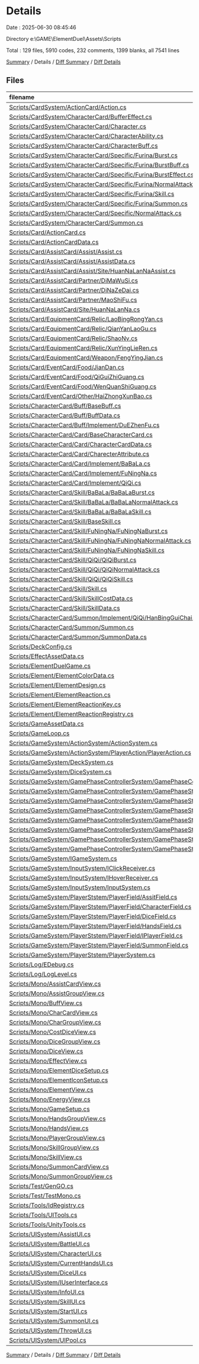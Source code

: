 # Details

Date : 2025-06-30 08:45:46

Directory e:\\GAME\\ElementDuel\\Assets\\Scripts

Total : 129 files,  5910 codes, 232 comments, 1399 blanks, all 7541 lines

[Summary](results.md) / Details / [Diff Summary](diff.md) / [Diff Details](diff-details.md)

## Files
| filename | language | code | comment | blank | total |
| :--- | :--- | ---: | ---: | ---: | ---: |
| [Scripts/CardSystem/ActionCard/Action.cs](/Scripts/CardSystem/ActionCard/Action.cs) | C# | 88 | 6 | 45 | 139 |
| [Scripts/CardSystem/CharacterCard/BufferEffect.cs](/Scripts/CardSystem/CharacterCard/BufferEffect.cs) | C# | 34 | 8 | 13 | 55 |
| [Scripts/CardSystem/CharacterCard/Character.cs](/Scripts/CardSystem/CharacterCard/Character.cs) | C# | 117 | 0 | 45 | 162 |
| [Scripts/CardSystem/CharacterCard/CharacterAbility.cs](/Scripts/CardSystem/CharacterCard/CharacterAbility.cs) | C# | 138 | 2 | 48 | 188 |
| [Scripts/CardSystem/CharacterCard/CharacterBuff.cs](/Scripts/CardSystem/CharacterCard/CharacterBuff.cs) | C# | 87 | 1 | 28 | 116 |
| [Scripts/CardSystem/CharacterCard/Specific/Furina/Burst.cs](/Scripts/CardSystem/CharacterCard/Specific/Furina/Burst.cs) | C# | 19 | 4 | 5 | 28 |
| [Scripts/CardSystem/CharacterCard/Specific/Furina/BurstBuff.cs](/Scripts/CardSystem/CharacterCard/Specific/Furina/BurstBuff.cs) | C# | 27 | 0 | 5 | 32 |
| [Scripts/CardSystem/CharacterCard/Specific/Furina/BurstEffect.cs](/Scripts/CardSystem/CharacterCard/Specific/Furina/BurstEffect.cs) | C# | 15 | 0 | 2 | 17 |
| [Scripts/CardSystem/CharacterCard/Specific/Furina/NormalAttack.cs](/Scripts/CardSystem/CharacterCard/Specific/Furina/NormalAttack.cs) | C# | 19 | 2 | 3 | 24 |
| [Scripts/CardSystem/CharacterCard/Specific/Furina/Skill.cs](/Scripts/CardSystem/CharacterCard/Specific/Furina/Skill.cs) | C# | 11 | 0 | 1 | 12 |
| [Scripts/CardSystem/CharacterCard/Specific/Furina/Summon.cs](/Scripts/CardSystem/CharacterCard/Specific/Furina/Summon.cs) | C# | 36 | 4 | 10 | 50 |
| [Scripts/CardSystem/CharacterCard/Specific/NormalAttack.cs](/Scripts/CardSystem/CharacterCard/Specific/NormalAttack.cs) | C# | 9 | 0 | 1 | 10 |
| [Scripts/CardSystem/CharacterCard/Summon.cs](/Scripts/CardSystem/CharacterCard/Summon.cs) | C# | 92 | 0 | 37 | 129 |
| [Scripts/Card/ActionCard.cs](/Scripts/Card/ActionCard.cs) | C# | 14 | 0 | 3 | 17 |
| [Scripts/Card/ActionCardData.cs](/Scripts/Card/ActionCardData.cs) | C# | 30 | 0 | 5 | 35 |
| [Scripts/Card/AssistCard/Assist/Assist.cs](/Scripts/Card/AssistCard/Assist/Assist.cs) | C# | 11 | 7 | 6 | 24 |
| [Scripts/Card/AssistCard/Assist/AssistData.cs](/Scripts/Card/AssistCard/Assist/AssistData.cs) | C# | 8 | 1 | 2 | 11 |
| [Scripts/Card/AssistCard/Assist/Site/HuanNaLanNaAssist.cs](/Scripts/Card/AssistCard/Assist/Site/HuanNaLanNaAssist.cs) | C# | 50 | 4 | 8 | 62 |
| [Scripts/Card/AssistCard/Partner/DiMaWuSi.cs](/Scripts/Card/AssistCard/Partner/DiMaWuSi.cs) | C# | 10 | 0 | 2 | 12 |
| [Scripts/Card/AssistCard/Partner/DiNaZeDai.cs](/Scripts/Card/AssistCard/Partner/DiNaZeDai.cs) | C# | 10 | 0 | 2 | 12 |
| [Scripts/Card/AssistCard/Partner/MaoShiFu.cs](/Scripts/Card/AssistCard/Partner/MaoShiFu.cs) | C# | 10 | 0 | 2 | 12 |
| [Scripts/Card/AssistCard/Site/HuanNaLanNa.cs](/Scripts/Card/AssistCard/Site/HuanNaLanNa.cs) | C# | 13 | 3 | 4 | 20 |
| [Scripts/Card/EquipmentCard/Relic/LaoBingRongYan.cs](/Scripts/Card/EquipmentCard/Relic/LaoBingRongYan.cs) | C# | 10 | 0 | 2 | 12 |
| [Scripts/Card/EquipmentCard/Relic/QianYanLaoGu.cs](/Scripts/Card/EquipmentCard/Relic/QianYanLaoGu.cs) | C# | 10 | 0 | 2 | 12 |
| [Scripts/Card/EquipmentCard/Relic/ShaoNv.cs](/Scripts/Card/EquipmentCard/Relic/ShaoNv.cs) | C# | 10 | 0 | 2 | 12 |
| [Scripts/Card/EquipmentCard/Relic/XunYingLieRen.cs](/Scripts/Card/EquipmentCard/Relic/XunYingLieRen.cs) | C# | 10 | 0 | 2 | 12 |
| [Scripts/Card/EquipmentCard/Weapon/FengYingJian.cs](/Scripts/Card/EquipmentCard/Weapon/FengYingJian.cs) | C# | 10 | 0 | 2 | 12 |
| [Scripts/Card/EventCard/Food/JianDan.cs](/Scripts/Card/EventCard/Food/JianDan.cs) | C# | 10 | 0 | 2 | 12 |
| [Scripts/Card/EventCard/Food/QiGuiZhiGuang.cs](/Scripts/Card/EventCard/Food/QiGuiZhiGuang.cs) | C# | 10 | 0 | 2 | 12 |
| [Scripts/Card/EventCard/Food/WenQuanShiGuang.cs](/Scripts/Card/EventCard/Food/WenQuanShiGuang.cs) | C# | 10 | 0 | 2 | 12 |
| [Scripts/Card/EventCard/Other/HaiZhongXunBao.cs](/Scripts/Card/EventCard/Other/HaiZhongXunBao.cs) | C# | 10 | 0 | 2 | 12 |
| [Scripts/CharacterCard/Buff/BaseBuff.cs](/Scripts/CharacterCard/Buff/BaseBuff.cs) | C# | 16 | 16 | 3 | 35 |
| [Scripts/CharacterCard/Buff/BuffData.cs](/Scripts/CharacterCard/Buff/BuffData.cs) | C# | 19 | 0 | 5 | 24 |
| [Scripts/CharacterCard/Buff/Implement/DuEZhenFu.cs](/Scripts/CharacterCard/Buff/Implement/DuEZhenFu.cs) | C# | 38 | 3 | 9 | 50 |
| [Scripts/CharacterCard/Card/BaseCharacterCard.cs](/Scripts/CharacterCard/Card/BaseCharacterCard.cs) | C# | 236 | 1 | 39 | 276 |
| [Scripts/CharacterCard/Card/CharacterCardData.cs](/Scripts/CharacterCard/Card/CharacterCardData.cs) | C# | 19 | 0 | 3 | 22 |
| [Scripts/CharacterCard/Card/CharecterAttribute.cs](/Scripts/CharacterCard/Card/CharecterAttribute.cs) | C# | 11 | 0 | 2 | 13 |
| [Scripts/CharacterCard/Card/Implement/BaBaLa.cs](/Scripts/CharacterCard/Card/Implement/BaBaLa.cs) | C# | 26 | 1 | 10 | 37 |
| [Scripts/CharacterCard/Card/Implement/FuNingNa.cs](/Scripts/CharacterCard/Card/Implement/FuNingNa.cs) | C# | 26 | 1 | 11 | 38 |
| [Scripts/CharacterCard/Card/Implement/QiQi.cs](/Scripts/CharacterCard/Card/Implement/QiQi.cs) | C# | 26 | 1 | 10 | 37 |
| [Scripts/CharacterCard/Skill/BaBaLa/BaBaLaBurst.cs](/Scripts/CharacterCard/Skill/BaBaLa/BaBaLaBurst.cs) | C# | 5 | 0 | 3 | 8 |
| [Scripts/CharacterCard/Skill/BaBaLa/BaBaLaNormalAttack.cs](/Scripts/CharacterCard/Skill/BaBaLa/BaBaLaNormalAttack.cs) | C# | 5 | 0 | 3 | 8 |
| [Scripts/CharacterCard/Skill/BaBaLa/BaBaLaSkill.cs](/Scripts/CharacterCard/Skill/BaBaLa/BaBaLaSkill.cs) | C# | 5 | 0 | 3 | 8 |
| [Scripts/CharacterCard/Skill/BaseSkill.cs](/Scripts/CharacterCard/Skill/BaseSkill.cs) | C# | 16 | 0 | 6 | 22 |
| [Scripts/CharacterCard/Skill/FuNingNa/FuNingNaBurst.cs](/Scripts/CharacterCard/Skill/FuNingNa/FuNingNaBurst.cs) | C# | 5 | 0 | 3 | 8 |
| [Scripts/CharacterCard/Skill/FuNingNa/FuNingNaNormalAttack.cs](/Scripts/CharacterCard/Skill/FuNingNa/FuNingNaNormalAttack.cs) | C# | 5 | 0 | 3 | 8 |
| [Scripts/CharacterCard/Skill/FuNingNa/FuNingNaSkill.cs](/Scripts/CharacterCard/Skill/FuNingNa/FuNingNaSkill.cs) | C# | 5 | 0 | 3 | 8 |
| [Scripts/CharacterCard/Skill/QiQi/QiQiBurst.cs](/Scripts/CharacterCard/Skill/QiQi/QiQiBurst.cs) | C# | 18 | 7 | 5 | 30 |
| [Scripts/CharacterCard/Skill/QiQi/QiQiNormalAttack.cs](/Scripts/CharacterCard/Skill/QiQi/QiQiNormalAttack.cs) | C# | 16 | 4 | 4 | 24 |
| [Scripts/CharacterCard/Skill/QiQi/QiQiSkill.cs](/Scripts/CharacterCard/Skill/QiQi/QiQiSkill.cs) | C# | 17 | 8 | 5 | 30 |
| [Scripts/CharacterCard/Skill/Skill.cs](/Scripts/CharacterCard/Skill/Skill.cs) | C# | 8 | 0 | 3 | 11 |
| [Scripts/CharacterCard/Skill/SkillCostData.cs](/Scripts/CharacterCard/Skill/SkillCostData.cs) | C# | 25 | 2 | 3 | 30 |
| [Scripts/CharacterCard/Skill/SkillData.cs](/Scripts/CharacterCard/Skill/SkillData.cs) | C# | 10 | 0 | 2 | 12 |
| [Scripts/CharacterCard/Summon/Implement/QiQi/HanBingGuiChai.cs](/Scripts/CharacterCard/Summon/Implement/QiQi/HanBingGuiChai.cs) | C# | 48 | 4 | 9 | 61 |
| [Scripts/CharacterCard/Summon/Summon.cs](/Scripts/CharacterCard/Summon/Summon.cs) | C# | 12 | 7 | 6 | 25 |
| [Scripts/CharacterCard/Summon/SummonData.cs](/Scripts/CharacterCard/Summon/SummonData.cs) | C# | 11 | 3 | 2 | 16 |
| [Scripts/DeckConfig.cs](/Scripts/DeckConfig.cs) | C# | 10 | 0 | 3 | 13 |
| [Scripts/EffectAssetData.cs](/Scripts/EffectAssetData.cs) | C# | 6 | 0 | 2 | 8 |
| [Scripts/ElementDuelGame.cs](/Scripts/ElementDuelGame.cs) | C# | 391 | 9 | 112 | 512 |
| [Scripts/Element/ElementColorData.cs](/Scripts/Element/ElementColorData.cs) | C# | 40 | 0 | 2 | 42 |
| [Scripts/Element/ElementDesign.cs](/Scripts/Element/ElementDesign.cs) | C# | 55 | 3 | 12 | 70 |
| [Scripts/Element/ElementReaction.cs](/Scripts/Element/ElementReaction.cs) | C# | 8 | 0 | 2 | 10 |
| [Scripts/Element/ElementReactionKey.cs](/Scripts/Element/ElementReactionKey.cs) | C# | 22 | 1 | 4 | 27 |
| [Scripts/Element/ElementReactionRegistry.cs](/Scripts/Element/ElementReactionRegistry.cs) | C# | 55 | 0 | 4 | 59 |
| [Scripts/GameAssetData.cs](/Scripts/GameAssetData.cs) | C# | 9 | 0 | 2 | 11 |
| [Scripts/GameLoop.cs](/Scripts/GameLoop.cs) | C# | 24 | 2 | 3 | 29 |
| [Scripts/GameSystem/ActionSystem/ActionSystem.cs](/Scripts/GameSystem/ActionSystem/ActionSystem.cs) | C# | 27 | 0 | 9 | 36 |
| [Scripts/GameSystem/ActionSystem/PlayerAction/PlayerAction.cs](/Scripts/GameSystem/ActionSystem/PlayerAction/PlayerAction.cs) | C# | 85 | 0 | 11 | 96 |
| [Scripts/GameSystem/DeckSystem.cs](/Scripts/GameSystem/DeckSystem.cs) | C# | 66 | 22 | 20 | 108 |
| [Scripts/GameSystem/DiceSystem.cs](/Scripts/GameSystem/DiceSystem.cs) | C# | 281 | 15 | 66 | 362 |
| [Scripts/GameSystem/GamePhaseControllerSystem/GamePhaseControllerSystem.cs](/Scripts/GameSystem/GamePhaseControllerSystem/GamePhaseControllerSystem.cs) | C# | 69 | 0 | 15 | 84 |
| [Scripts/GameSystem/GamePhaseControllerSystem/GamePhaseState/ActionPhaseState.cs](/Scripts/GameSystem/GamePhaseControllerSystem/GamePhaseState/ActionPhaseState.cs) | C# | 115 | 1 | 20 | 136 |
| [Scripts/GameSystem/GamePhaseControllerSystem/GamePhaseState/EndPhaseState.cs](/Scripts/GameSystem/GamePhaseControllerSystem/GamePhaseState/EndPhaseState.cs) | C# | 45 | 1 | 8 | 54 |
| [Scripts/GameSystem/GamePhaseControllerSystem/GamePhaseState/GameEndState.cs](/Scripts/GameSystem/GamePhaseControllerSystem/GamePhaseState/GameEndState.cs) | C# | 28 | 0 | 5 | 33 |
| [Scripts/GameSystem/GamePhaseControllerSystem/GamePhaseState/GamePhaseEnum.cs](/Scripts/GameSystem/GamePhaseControllerSystem/GamePhaseState/GamePhaseEnum.cs) | C# | 16 | 0 | 2 | 18 |
| [Scripts/GameSystem/GamePhaseControllerSystem/GamePhaseState/GamePhaseState.cs](/Scripts/GameSystem/GamePhaseControllerSystem/GamePhaseState/GamePhaseState.cs) | C# | 37 | 0 | 5 | 42 |
| [Scripts/GameSystem/GamePhaseControllerSystem/GamePhaseState/GameStartState.cs](/Scripts/GameSystem/GamePhaseControllerSystem/GamePhaseState/GameStartState.cs) | C# | 189 | 0 | 33 | 222 |
| [Scripts/GameSystem/GamePhaseControllerSystem/GamePhaseState/ThrowingPhaseState.cs](/Scripts/GameSystem/GamePhaseControllerSystem/GamePhaseState/ThrowingPhaseState.cs) | C# | 40 | 0 | 11 | 51 |
| [Scripts/GameSystem/IGameSystem.cs](/Scripts/GameSystem/IGameSystem.cs) | C# | 19 | 0 | 5 | 24 |
| [Scripts/GameSystem/InputSystem/IClickReceiver.cs](/Scripts/GameSystem/InputSystem/IClickReceiver.cs) | C# | 7 | 0 | 0 | 7 |
| [Scripts/GameSystem/InputSystem/IHoverReceiver.cs](/Scripts/GameSystem/InputSystem/IHoverReceiver.cs) | C# | 8 | 0 | 0 | 8 |
| [Scripts/GameSystem/InputSystem/InputSystem.cs](/Scripts/GameSystem/InputSystem/InputSystem.cs) | C# | 75 | 1 | 24 | 100 |
| [Scripts/GameSystem/PlayerStstem/PlayerField/AssitField.cs](/Scripts/GameSystem/PlayerStstem/PlayerField/AssitField.cs) | C# | 19 | 0 | 9 | 28 |
| [Scripts/GameSystem/PlayerStstem/PlayerField/CharacterField.cs](/Scripts/GameSystem/PlayerStstem/PlayerField/CharacterField.cs) | C# | 26 | 0 | 13 | 39 |
| [Scripts/GameSystem/PlayerStstem/PlayerField/DiceField.cs](/Scripts/GameSystem/PlayerStstem/PlayerField/DiceField.cs) | C# | 19 | 0 | 8 | 27 |
| [Scripts/GameSystem/PlayerStstem/PlayerField/HandsField.cs](/Scripts/GameSystem/PlayerStstem/PlayerField/HandsField.cs) | C# | 19 | 0 | 7 | 26 |
| [Scripts/GameSystem/PlayerStstem/PlayerField/IPlayerField.cs](/Scripts/GameSystem/PlayerStstem/PlayerField/IPlayerField.cs) | C# | 11 | 0 | 5 | 16 |
| [Scripts/GameSystem/PlayerStstem/PlayerField/SummonField.cs](/Scripts/GameSystem/PlayerStstem/PlayerField/SummonField.cs) | C# | 19 | 0 | 8 | 27 |
| [Scripts/GameSystem/PlayerStstem/PlayerSystem.cs](/Scripts/GameSystem/PlayerStstem/PlayerSystem.cs) | C# | 229 | 7 | 39 | 275 |
| [Scripts/Log/EDebug.cs](/Scripts/Log/EDebug.cs) | C# | 39 | 6 | 8 | 53 |
| [Scripts/Log/LogLevel.cs](/Scripts/Log/LogLevel.cs) | C# | 11 | 0 | 2 | 13 |
| [Scripts/Mono/AssistCardView.cs](/Scripts/Mono/AssistCardView.cs) | C# | 39 | 4 | 11 | 54 |
| [Scripts/Mono/AssistGroupView.cs](/Scripts/Mono/AssistGroupView.cs) | C# | 33 | 0 | 6 | 39 |
| [Scripts/Mono/BuffView.cs](/Scripts/Mono/BuffView.cs) | C# | 33 | 4 | 6 | 43 |
| [Scripts/Mono/CharCardView.cs](/Scripts/Mono/CharCardView.cs) | C# | 240 | 12 | 58 | 310 |
| [Scripts/Mono/CharGroupView.cs](/Scripts/Mono/CharGroupView.cs) | C# | 89 | 0 | 17 | 106 |
| [Scripts/Mono/CostDiceView.cs](/Scripts/Mono/CostDiceView.cs) | C# | 76 | 2 | 12 | 90 |
| [Scripts/Mono/DiceGroupView.cs](/Scripts/Mono/DiceGroupView.cs) | C# | 33 | 0 | 6 | 39 |
| [Scripts/Mono/DiceView.cs](/Scripts/Mono/DiceView.cs) | C# | 91 | 4 | 16 | 111 |
| [Scripts/Mono/EffectView.cs](/Scripts/Mono/EffectView.cs) | C# | 92 | 2 | 15 | 109 |
| [Scripts/Mono/ElementDiceSetup.cs](/Scripts/Mono/ElementDiceSetup.cs) | C# | 44 | 2 | 4 | 50 |
| [Scripts/Mono/ElementIconSetup.cs](/Scripts/Mono/ElementIconSetup.cs) | C# | 78 | 2 | 7 | 87 |
| [Scripts/Mono/ElementView.cs](/Scripts/Mono/ElementView.cs) | C# | 63 | 2 | 12 | 77 |
| [Scripts/Mono/EnergyView.cs](/Scripts/Mono/EnergyView.cs) | C# | 40 | 2 | 11 | 53 |
| [Scripts/Mono/GameSetup.cs](/Scripts/Mono/GameSetup.cs) | C# | 17 | 0 | 2 | 19 |
| [Scripts/Mono/HandsGroupView.cs](/Scripts/Mono/HandsGroupView.cs) | C# | 105 | 2 | 22 | 129 |
| [Scripts/Mono/HandsView.cs](/Scripts/Mono/HandsView.cs) | C# | 137 | 5 | 30 | 172 |
| [Scripts/Mono/PlayerGroupView.cs](/Scripts/Mono/PlayerGroupView.cs) | C# | 35 | 0 | 13 | 48 |
| [Scripts/Mono/SkillGroupView.cs](/Scripts/Mono/SkillGroupView.cs) | C# | 67 | 0 | 9 | 76 |
| [Scripts/Mono/SkillView.cs](/Scripts/Mono/SkillView.cs) | C# | 97 | 2 | 19 | 118 |
| [Scripts/Mono/SummonCardView.cs](/Scripts/Mono/SummonCardView.cs) | C# | 35 | 0 | 13 | 48 |
| [Scripts/Mono/SummonGroupView.cs](/Scripts/Mono/SummonGroupView.cs) | C# | 33 | 0 | 6 | 39 |
| [Scripts/Test/GenGO.cs](/Scripts/Test/GenGO.cs) | C# | 20 | 2 | 3 | 25 |
| [Scripts/Test/TestMono.cs](/Scripts/Test/TestMono.cs) | C# | 25 | 2 | 5 | 32 |
| [Scripts/Tools/IdRegistry.cs](/Scripts/Tools/IdRegistry.cs) | C# | 23 | 0 | 5 | 28 |
| [Scripts/Tools/UITools.cs](/Scripts/Tools/UITools.cs) | C# | 36 | 0 | 5 | 41 |
| [Scripts/Tools/UnityTools.cs](/Scripts/Tools/UnityTools.cs) | C# | 56 | 0 | 7 | 63 |
| [Scripts/UISystem/AssistUI.cs](/Scripts/UISystem/AssistUI.cs) | C# | 32 | 0 | 10 | 42 |
| [Scripts/UISystem/BattleUI.cs](/Scripts/UISystem/BattleUI.cs) | C# | 35 | 0 | 12 | 47 |
| [Scripts/UISystem/CharacterUI.cs](/Scripts/UISystem/CharacterUI.cs) | C# | 56 | 0 | 16 | 72 |
| [Scripts/UISystem/CurrentHandsUI.cs](/Scripts/UISystem/CurrentHandsUI.cs) | C# | 47 | 3 | 13 | 63 |
| [Scripts/UISystem/DiceUI.cs](/Scripts/UISystem/DiceUI.cs) | C# | 35 | 3 | 9 | 47 |
| [Scripts/UISystem/IUserInterface.cs](/Scripts/UISystem/IUserInterface.cs) | C# | 31 | 0 | 11 | 42 |
| [Scripts/UISystem/InfoUI.cs](/Scripts/UISystem/InfoUI.cs) | C# | 46 | 0 | 13 | 59 |
| [Scripts/UISystem/SkillUI.cs](/Scripts/UISystem/SkillUI.cs) | C# | 37 | 3 | 11 | 51 |
| [Scripts/UISystem/StartUI.cs](/Scripts/UISystem/StartUI.cs) | C# | 87 | 0 | 19 | 106 |
| [Scripts/UISystem/SummonUI.cs](/Scripts/UISystem/SummonUI.cs) | C# | 32 | 0 | 9 | 41 |
| [Scripts/UISystem/ThrowUI.cs](/Scripts/UISystem/ThrowUI.cs) | C# | 114 | 6 | 21 | 141 |
| [Scripts/UISystem/UIPool.cs](/Scripts/UISystem/UIPool.cs) | C# | 36 | 0 | 6 | 42 |

[Summary](results.md) / Details / [Diff Summary](diff.md) / [Diff Details](diff-details.md)